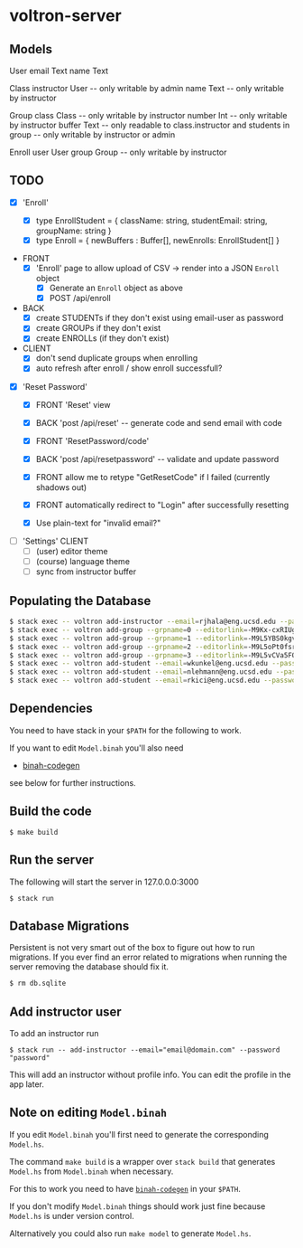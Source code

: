 # voltron-server

## Models

User
  email      Text
  name       Text

Class
  instructor User   -- only writable by admin
  name       Text   -- only writable by instructor

Group
  class      Class  -- only writable by instructor
  number     Int    -- only writable by instructor
  buffer     Text   -- only readable to class.instructor and students in group
                    -- only writable by instructor or admin

Enroll
  user       User
  group      Group  -- only writable by instructor

## TODO

- [x] 'Enroll'
  
  - [x] type EnrollStudent = { className: string, studentEmail: string, groupName: string } 
  - [x] type Enroll = { newBuffers : Buffer[], newEnrolls: EnrollStudent[] }

- FRONT
  - [x] 'Enroll' page to allow upload of CSV -> render into a JSON `Enroll` object
	- [x] Generate an `Enroll` object as above
	- [x] POST /api/enroll 

- BACK 
  - [x] create STUDENTs if they don't exist using email-user as password
  - [x] create GROUPs   if they don't exist
  - [x] create ENROLLs  (if they don't exist)

- CLIENT
  - [x] don't send duplicate groups when enrolling
  - [x] auto refresh after enroll / show enroll successfull? 

- [x] 'Reset Password'
  - [x] FRONT 'Reset' view
  - [x] BACK  'post /api/reset' -- generate code and send email with code
  - [x] FRONT 'ResetPassword/code' 
  - [x] BACK  'post /api/resetpassword' -- validate and update password

   
  - [x] FRONT allow me to retype "GetResetCode" if I failed (currently shadows out)
  - [x] FRONT automatically redirect to "Login" after successfully resetting
  - [x] Use plain-text for "invalid email?" 

- [ ] 'Settings' CLIENT
  - [ ] (user) editor theme
  - [ ] (course) language theme
  - [ ] sync from instructor buffer

## Populating the Database

```sh
$ stack exec -- voltron add-instructor --email=rjhala@eng.ucsd.edu --password=rjhala
$ stack exec -- voltron add-group --grpname=0 --editorlink=-M9Kx-cxRIUgCqVCtjCr
$ stack exec -- voltron add-group --grpname=1 --editorlink=-M9L5YBS0kgvUfuz0Ckc
$ stack exec -- voltron add-group --grpname=2 --editorlink=-M9L5oPt0fsruy16vntv
$ stack exec -- voltron add-group --grpname=3 --editorlink=-M9L5vCVa5FQ0noobA9V
$ stack exec -- voltron add-student --email=wkunkel@eng.ucsd.edu --password=rose --grpname=0
$ stack exec -- voltron add-student --email=nlehmann@eng.ucsd.edu --password=nico --grpname=0
$ stack exec -- voltron add-student --email=rkici@eng.ucsd.edu --password=rkici --grpname=1
```

## Dependencies

You need to have stack in your `$PATH` for the following to work. 

If you want to edit `Model.binah` you'll also need 

- [binah-codegen](https://github.com/nilehmann/binah-codegen) 

see below for further instructions.

## Build the code

```
$ make build
```

## Run the server

The following will start the server in 127.0.0.0:3000

```
$ stack run
```

## Database Migrations

Persistent is not very smart out of the box to figure out how to run migrations. If you ever find an
error related to migrations when running the server removing the database should fix it.

```bash
$ rm db.sqlite
```

## Add instructor user

To add an instructor run

```
$ stack run -- add-instructor --email="email@domain.com" --password "password"
```

This will add an instructor without profile info. You can edit the profile in the app later.

## Note on editing `Model.binah`

If you edit `Model.binah` you'll first need to generate the corresponding `Model.hs`. 

The command `make build` is a wrapper over `stack build` that generates `Model.hs` from `Model.binah` when necessary. 

For this to work you need to have [`binah-codegen`](https://github.com/nilehmann/binah-codegen) in your `$PATH`.

If you don't modify `Model.binah` things should work just fine because `Model.hs` is under version control. 

Alternatively you could also run `make model` to generate `Model.hs`.
